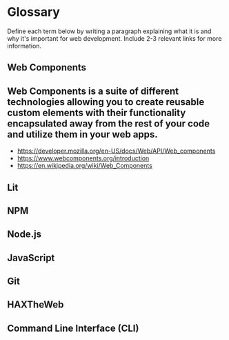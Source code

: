 # Glossary

Define each term below by writing a paragraph explaining what it is and why it's important for web development. Include 2-3 relevant links for more information.

## Web Components
## Web Components is a suite of different technologies allowing you to create reusable custom elements with their functionality encapsulated away from the rest of your code and utilize them in your web apps.
- https://developer.mozilla.org/en-US/docs/Web/API/Web_components
- https://www.webcomponents.org/introduction
- https://en.wikipedia.org/wiki/Web_Components
## Lit


## NPM


## Node.js


## JavaScript


## Git


## HAXTheWeb


## Command Line Interface (CLI)
